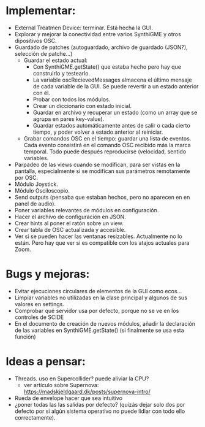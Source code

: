 # Implementar:
- External Treatmen Device: terminar. Está hecha la GUI.
- Explorar y mejorar la conectividad entre varios SynthiGME y otros dipositivos OSC.
- Guardado de patches (autoguardado, archivo de guardado (JSON?), selección de patche...)
    - Guardar el estado actual:
	    + Con SynthiGME.getState() que estaba hecho pero hay que construirlo y testearlo.
	    + La variable oscRecievedMessages almacena el último mensaje de cada variable de la GUI. Se puede revertir a un estado anterior con él.
	    + Probar con todos los módulos.
	    + Crear un diccionario con estado inicial.
	    + Guardar en archivo y recuperar un estado (como un array que se agrupa en pares key-value).
	    + Guardar estados automáticamente antes de salir o cada cierto tiempo, y poder volver a estado anterior al reiniciar.
    - Grabar comandos OSC en el tiempo: guardar una lista de eventos. Cada evento consistirá en el comando OSC recibido más la marca temporal. Todo puede después reproducirse (velocidad, sentido variables.
- Parpadeo de las views cuando se modifican, para ser vistas en la pantalla, especialmente si se modifican sus parámetros remotamente por OSC.
- Módulo Joystick.
- Módulo Osciloscopio.
- Send outputs (pensaba que estaban hechos, pero no aparecen en en panel de audio).
- Poner variables relevantes de módulos en configuración.
- Hacer el archivo de configuración en JSON.
- Crear hints al poner el ratón sobre un view.
- Crear tabla de OSC actualizada y accesible.
- Ver si se pueden hacer las ventanas resizables. Actualmente no lo están. Pero hay que ver si es compatible con los atajos actuales para Zoom.

# Bugs y mejoras:
- Evitar ejecuciones circulares de elementos de la GUI como ecos...
- Limpiar variables no utilizadas en la clase principal y algunos de sus valores en settings.
- Comprobar qué servidor usa por defecto, porque no se ve en los controles de SCIDE
- En el documento de creación de nuevos módulos, añadir la declaración de las variables en SynthiGME.getState() (si finalmente se usa esta función)

# Ideas a pensar:
- Threads. uso en Supercollider? puede aliviar la CPU?
    - ver artículo sobre Supernova: https://madskjeldgaard.dk/posts/supernova-intro/
- Rueda de envelope hacer que sea intuitivo
- ¿poner todas las las salidas por defecto? (quizás dejar solo dos por defecto por si algún sistema operativo no puede lidiar con todo ello correctamente).